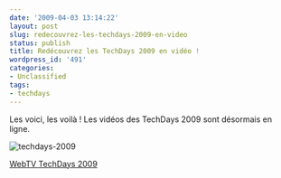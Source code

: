 ```yaml
---
date: '2009-04-03 13:14:22'
layout: post
slug: redecouvrez-les-techdays-2009-en-video
status: publish
title: Redécouvrez les TechDays 2009 en vidéo !
wordpress_id: '491'
categories:
- Unclassified
tags:
- techdays
---
```


Les voici, les voilà ! Les vidéos des TechDays 2009 sont désormais en ligne.




![techdays-2009](http://blog.kdecherf.com/wp-content/uploads/2009/04/techdays-2009.jpg)




  
[WebTV TechDays 2009](http://www.microsoft.com/france/vision/mstechdays09/)



